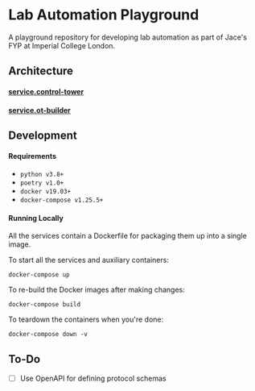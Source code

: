 # Lab Automation Playground

A playground repository for developing lab automation as part of Jace's FYP at Imperial College London.

## Architecture

#### [service.control-tower](services/control-tower)

#### [service.ot-builder](services/ot-builder)

## Development

#### Requirements

- `python v3.8+`
- `poetry v1.0+`
- `docker v19.03+`
- `docker-compose v1.25.5+`

#### Running Locally

All the services contain a Dockerfile for packaging them up into a single image.

To start all the services and auxiliary containers:

```
docker-compose up
```

To re-build the Docker images after making changes:

```
docker-compose build
```

To teardown the containers when you're done:

```
docker-compose down -v
```

## To-Do

- [ ] Use OpenAPI for defining protocol schemas
